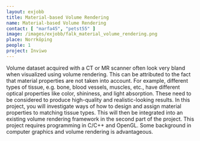 ```yaml
---
layout: exjobb
title: Material-based Volume Rendering
name: Material-based Volume Rendering
contact: [ "marfa45", "petst55" ]
image: /images/exjobb/falk_material_volume_rendering.png
place: Norrköping
people: 1
project: Inviwo
---
```


Volume dataset acquired with a CT or MR scanner often look very bland when visualized using volume rendering. This can be attributed to the fact that material properties are not taken into account. For example, different types of tissue, e.g. bone, blood vessels, muscles, etc., have different optical properties like color, shininess, and light absorption. These need to be considered to produce high-quality and realistic-looking results.
In this project, you will investigate ways of how to design and assign material properties to matching tissue types. This will then be integrated into an existing volume rendering framework in the second part of the project. This project requires programming in C/C++ and OpenGL. Some background in computer graphics and volume rendering is advantageous.
